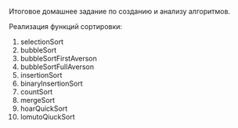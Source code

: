 Итоговое домашнее задание по созданию и анализу алгоритмов.

Реализация функций сортировки:
1. selectionSort
2. bubbleSort
3. bubbleSortFirstAverson
4. bubbleSortFullAverson
5. insertionSort
6. binaryInsertionSort
7. countSort
8. mergeSort
9. hoarQuickSort
10. lomutoQiuckSort
